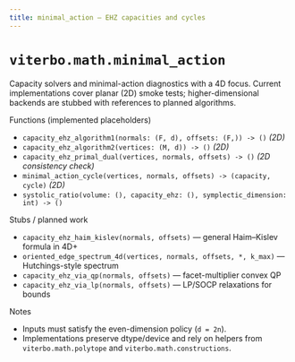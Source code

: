 ```yaml
---
title: minimal_action — EHZ capacities and cycles
---
```


# `viterbo.math.minimal_action`

Capacity solvers and minimal-action diagnostics with a 4D focus. Current
implementations cover planar (2D) smoke tests; higher-dimensional backends are
stubbed with references to planned algorithms.

Functions (implemented placeholders)

- `capacity_ehz_algorithm1(normals: (F, d), offsets: (F,)) -> ()` *(2D)*
- `capacity_ehz_algorithm2(vertices: (M, d)) -> ()` *(2D)*
- `capacity_ehz_primal_dual(vertices, normals, offsets) -> ()` *(2D consistency check)*
- `minimal_action_cycle(vertices, normals, offsets) -> (capacity, cycle)` *(2D)*
- `systolic_ratio(volume: (), capacity_ehz: (), symplectic_dimension: int) -> ()`

Stubs / planned work

- `capacity_ehz_haim_kislev(normals, offsets)` — general Haim–Kislev formula in 4D+
- `oriented_edge_spectrum_4d(vertices, normals, offsets, *, k_max)` — Hutchings-style spectrum
- `capacity_ehz_via_qp(normals, offsets)` — facet-multiplier convex QP
- `capacity_ehz_via_lp(normals, offsets)` — LP/SOCP relaxations for bounds

Notes

- Inputs must satisfy the even-dimension policy (`d = 2n`).
- Implementations preserve dtype/device and rely on helpers from
  `viterbo.math.polytope` and `viterbo.math.constructions`.

